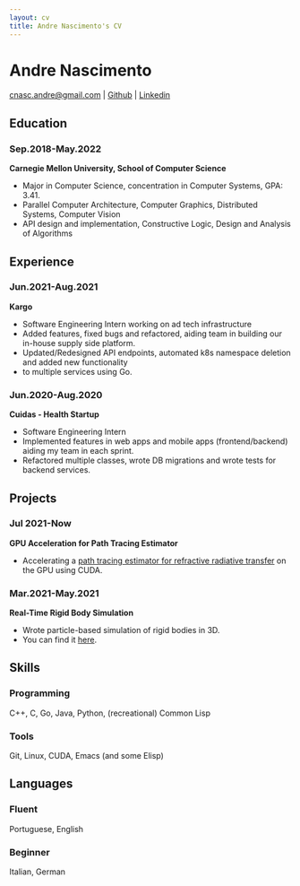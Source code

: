 ```yaml
---
layout: cv
title: Andre Nascimento's CV
---
```

# Andre Nascimento

<div id="webaddress">
<a href="mailto:cnasc.andre@gmail.com">cnasc.andre@gmail.com</a>
| <a href="https://github.com/drenascimento">Github</a>
| <a href="https://www.linkedin.com/in/andrecnascimento/">Linkedin</a>
</div>

## Education

### Sep.2018-May.2022
__Carnegie Mellon University, School of Computer Science__
- <div id="position">Major in Computer Science, concentration in Computer Systems, GPA: 3.41.</div>
- Parallel Computer Architecture, Computer Graphics, Distributed Systems, Computer Vision
- API design and implementation, Constructive Logic, Design and Analysis of Algorithms

## Experience

### Jun.2021-Aug.2021
__Kargo__
- <div id="position"> Software Engineering Intern working on ad tech infrastructure</div>
- Added features, fixed bugs and refactored, aiding team in building our in-house supply side platform.
- Updated/Redesigned API endpoints, automated k8s namespace deletion and added new functionality
- to multiple services using Go.

### Jun.2020-Aug.2020
__Cuidas - Health Startup__
- <div id="position"> Software Engineering Intern </div>
- Implemented features in web apps and mobile apps (frontend/backend) aiding my team in each sprint.
- Refactored multiple classes, wrote DB migrations and wrote tests for backend services.

## Projects

### Jul 2021-Now
__GPU Acceleration for Path Tracing Estimator__
- Accelerating a <a href="https://imaging.cs.cmu.edu/rrte/assets/Renderer_AuthorCopy.pdf">path tracing estimator for refractive radiative transfer</a> on the GPU using CUDA.

### Mar.2021-May.2021
__Real-Time Rigid Body Simulation__
- Wrote particle-based simulation of rigid bodies in 3D.
- You can find it <a href="https://github.com/drenascimento/Rigidbody">here</a>.

## Skills

### Programming
C++, C, Go, Java, Python, (recreational) Common Lisp

### Tools
Git, Linux, CUDA, Emacs (and some Elisp)

## Languages

### Fluent
Portuguese, English

### Beginner
Italian, German

<!-- ### Footer 

Last updated: Aug 2021 -->
